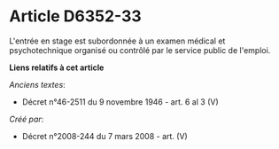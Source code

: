 # Article D6352-33

L'entrée en stage est subordonnée à un examen médical et psychotechnique organisé ou contrôlé par le service public de
l'emploi.

**Liens relatifs à cet article**

_Anciens textes_:

  - Décret n°46-2511 du 9 novembre 1946 - art. 6 al 3 (V)

_Créé par_:

  - Décret n°2008-244 du 7 mars 2008 - art. (V)
